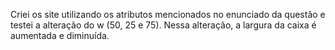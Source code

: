 Criei os site utilizando os atributos mencionados no enunciado da questão e testei a alteração do w (50, 25 e 75).
Nessa alteração, a largura da caixa é aumentada e diminuída.